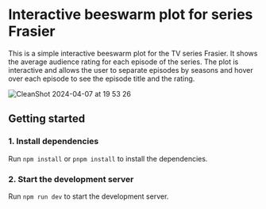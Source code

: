# Interactive beeswarm plot for series Frasier

This is a simple interactive beeswarm plot for the TV series Frasier. It shows the average audience rating for each episode of the series. The plot is interactive and allows the user to separate episodes by seasons and hover over each episode to see the episode title and the rating.

![CleanShot 2024-04-07 at 19 53 26](https://github.com/allanwheeler/imdb-interactive-beeswarm/assets/54455196/e75ea178-a6df-474a-87a1-ce6dd30db0d0)

## Getting started

### 1. Install dependencies

Run `npm install` or `pnpm install` to install the dependencies.

### 2. Start the development server

Run `npm run dev` to start the development server.
